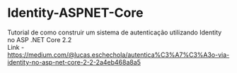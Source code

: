 # Identity-ASPNET-Core
Tutorial de como construir um sistema de autenticação utilizando Identity no ASP .NET Core 2.2
<br>
Link - https://medium.com/@lucas.eschechola/autentica%C3%A7%C3%A3o-via-identity-no-asp-net-core-2-2-2a4eb468a8a5
